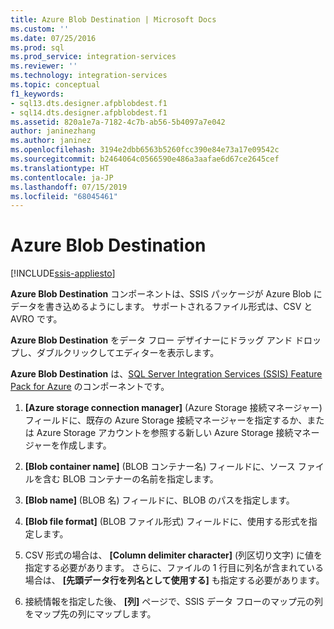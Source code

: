 ```yaml
---
title: Azure Blob Destination | Microsoft Docs
ms.custom: ''
ms.date: 07/25/2016
ms.prod: sql
ms.prod_service: integration-services
ms.reviewer: ''
ms.technology: integration-services
ms.topic: conceptual
f1_keywords:
- sql13.dts.designer.afpblobdest.f1
- sql14.dts.designer.afpblobdest.f1
ms.assetid: 820a1e7a-7182-4c7b-ab56-5b4097a7e042
author: janinezhang
ms.author: janinez
ms.openlocfilehash: 3194e2dbb6563b5260fcc390e84e73a17e09542c
ms.sourcegitcommit: b2464064c0566590e486a3aafae6d67ce2645cef
ms.translationtype: HT
ms.contentlocale: ja-JP
ms.lasthandoff: 07/15/2019
ms.locfileid: "68045461"
---
```

# <a name="azure-blob-destination"></a>Azure Blob Destination

[!INCLUDE[ssis-appliesto](../../includes/ssis-appliesto-ssvrpluslinux-asdb-asdw-xxx.md)]


 **Azure Blob Destination** コンポーネントは、SSIS パッケージが Azure Blob にデータを書き込めるようにします。 サポートされるファイル形式は、CSV と AVRO です。 
   
 **Azure Blob Destination** をデータ フロー デザイナーにドラッグ アンド ドロップし、ダブルクリックしてエディターを表示します。  
  
 **Azure Blob Destination** は、[SQL Server Integration Services (SSIS) Feature Pack for Azure](../../integration-services/azure-feature-pack-for-integration-services-ssis.md) のコンポーネントです。  
  
1.  **[Azure storage connection manager]** (Azure Storage 接続マネージャー) フィールドに、既存の Azure Storage 接続マネージャーを指定するか、または Azure Storage アカウントを参照する新しい Azure Storage 接続マネージャーを作成します。  
  
2.  **[Blob container name]** (BLOB コンテナー名) フィールドに、ソース ファイルを含む BLOB コンテナーの名前を指定します。  
  
3.  **[Blob name]** (BLOB 名) フィールドに、BLOB のパスを指定します。  
  
4.  **[Blob file format]** (BLOB ファイル形式) フィールドに、使用する形式を指定します。  
  
5.  CSV 形式の場合は、 **[Column delimiter character]** (列区切り文字) に値を指定する必要があります。 さらに、ファイルの 1 行目に列名が含まれている場合は、 **[先頭データ行を列名として使用する]** も指定する必要があります。  
  
6.  接続情報を指定した後、 **[列]** ページで、SSIS データ フローのマップ元の列をマップ先の列にマップします。  
  
  
